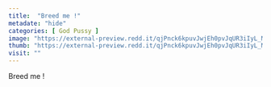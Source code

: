 ```yaml
---
title:  "Breed me !"
metadate: "hide"
categories: [ God Pussy ]
image: "https://external-preview.redd.it/qjPnck6kpuvJwjEh0pvJqUR3iIyL_M8qPOYIO0eigWg.jpg?auto=webp&s=e9b30d424e89ed31da32824c2396eb863537cb29"
thumb: "https://external-preview.redd.it/qjPnck6kpuvJwjEh0pvJqUR3iIyL_M8qPOYIO0eigWg.jpg?width=640&crop=smart&auto=webp&s=455b85116e6a73587b6aa1ad7552826a42e8ac44"
visit: ""
---
```

Breed me !
